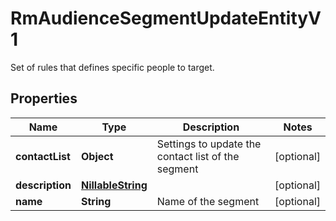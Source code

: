 

# RmAudienceSegmentUpdateEntityV1

Set of rules that defines specific people to target.

## Properties

| Name | Type | Description | Notes |
|------------ | ------------- | ------------- | -------------|
|**contactList** | **Object** | Settings to update the contact list of the segment |  [optional] |
|**description** | [**NillableString**](NillableString.md) |  |  [optional] |
|**name** | **String** | Name of the segment |  [optional] |



